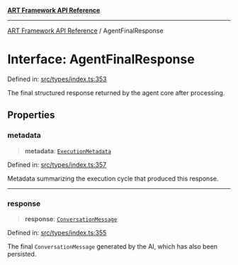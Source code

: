 [**ART Framework API Reference**](../README.md)

***

[ART Framework API Reference](../README.md) / AgentFinalResponse

# Interface: AgentFinalResponse

Defined in: [src/types/index.ts:353](https://github.com/hashangit/ART/blob/13d06b82b833201787abcae252aaec8212ec73f7/src/types/index.ts#L353)

The final structured response returned by the agent core after processing.

## Properties

### metadata

> **metadata**: [`ExecutionMetadata`](ExecutionMetadata.md)

Defined in: [src/types/index.ts:357](https://github.com/hashangit/ART/blob/13d06b82b833201787abcae252aaec8212ec73f7/src/types/index.ts#L357)

Metadata summarizing the execution cycle that produced this response.

***

### response

> **response**: [`ConversationMessage`](ConversationMessage.md)

Defined in: [src/types/index.ts:355](https://github.com/hashangit/ART/blob/13d06b82b833201787abcae252aaec8212ec73f7/src/types/index.ts#L355)

The final `ConversationMessage` generated by the AI, which has also been persisted.
